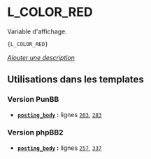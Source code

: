 # L_COLOR_RED


Variable d'affichage.

```html
{L_COLOR_RED}
```

[*Ajouter une description*](https://fa-tvars.appspot.com/var/L_COLOR_RED)

## Utilisations dans les templates

### Version PunBB
* __[`posting_body`](../tpl/var/punbb/posting_body.md#readme) :__ lignes [`203`](../tpl/src/punbb/posting_body.tpl#L203), [`283`](../tpl/src/punbb/posting_body.tpl#L283)

### Version phpBB2
* __[`posting_body`](../tpl/var/subsilver/posting_body.md#readme) :__ lignes [`257`](../tpl/src/subsilver/posting_body.tpl#L257), [`337`](../tpl/src/subsilver/posting_body.tpl#L337)